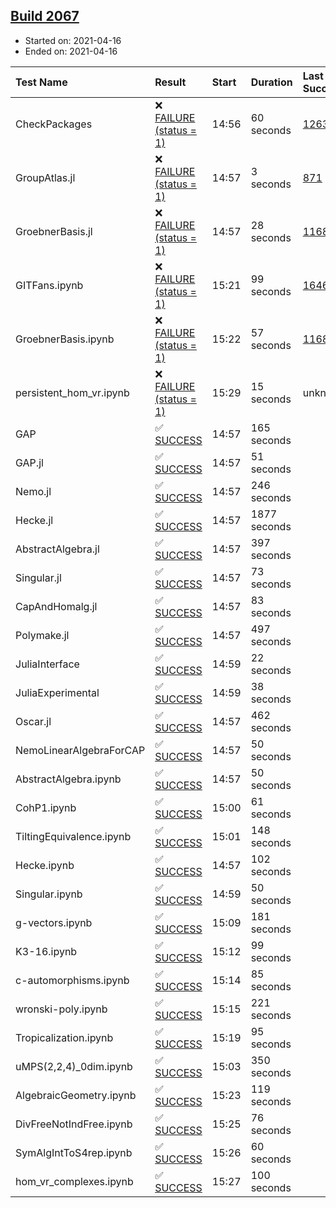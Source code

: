 ## [Build 2067](https://oscarci.mathematik.uni-kl.de/job/oscar-stable/2067/)

* Started on: 2021-04-16
* Ended on: 2021-04-16

| Test Name    | Result | Start | Duration | Last Success | First Failure |
|:-------------|:-------|:------|:---------|:-------------|:--------------|
| CheckPackages | ❌ [FAILURE (status = 1)](https://oscarci.mathematik.uni-kl.de/job/oscar-stable/2067/artifact/logs/build-2067/CheckPackages.log) | 14:56 | 60 seconds | [1263](https://oscarci.mathematik.uni-kl.de/job/oscar-stable/1263/) | [1264](https://oscarci.mathematik.uni-kl.de/job/oscar-stable/1264/) |
| GroupAtlas.jl | ❌ [FAILURE (status = 1)](https://oscarci.mathematik.uni-kl.de/job/oscar-stable/2067/artifact/logs/build-2067/GroupAtlas.jl.log) | 14:57 | 3 seconds | [871](https://oscarci.mathematik.uni-kl.de/job/oscar-stable/871/) | [872](https://oscarci.mathematik.uni-kl.de/job/oscar-stable/872/) |
| GroebnerBasis.jl | ❌ [FAILURE (status = 1)](https://oscarci.mathematik.uni-kl.de/job/oscar-stable/2067/artifact/logs/build-2067/GroebnerBasis.jl.log) | 14:57 | 28 seconds | [1168](https://oscarci.mathematik.uni-kl.de/job/oscar-stable/1168/) | [1169](https://oscarci.mathematik.uni-kl.de/job/oscar-stable/1169/) |
| GITFans.ipynb | ❌ [FAILURE (status = 1)](https://oscarci.mathematik.uni-kl.de/job/oscar-stable/2067/artifact/logs/build-2067/GITFans.ipynb.log) | 15:21 | 99 seconds | [1646](https://oscarci.mathematik.uni-kl.de/job/oscar-stable/1646/) | [1647](https://oscarci.mathematik.uni-kl.de/job/oscar-stable/1647/) |
| GroebnerBasis.ipynb | ❌ [FAILURE (status = 1)](https://oscarci.mathematik.uni-kl.de/job/oscar-stable/2067/artifact/logs/build-2067/GroebnerBasis.ipynb.log) | 15:22 | 57 seconds | [1168](https://oscarci.mathematik.uni-kl.de/job/oscar-stable/1168/) | [1169](https://oscarci.mathematik.uni-kl.de/job/oscar-stable/1169/) |
| persistent_hom_vr.ipynb | ❌ [FAILURE (status = 1)](https://oscarci.mathematik.uni-kl.de/job/oscar-stable/2067/artifact/logs/build-2067/persistent_hom_vr.ipynb.log) | 15:29 | 15 seconds | unknown | unknown |
| GAP | ✅ [SUCCESS](https://oscarci.mathematik.uni-kl.de/job/oscar-stable/2067/artifact/logs/build-2067/GAP.log) | 14:57 | 165 seconds |  |  |
| GAP.jl | ✅ [SUCCESS](https://oscarci.mathematik.uni-kl.de/job/oscar-stable/2067/artifact/logs/build-2067/GAP.jl.log) | 14:57 | 51 seconds |  |  |
| Nemo.jl | ✅ [SUCCESS](https://oscarci.mathematik.uni-kl.de/job/oscar-stable/2067/artifact/logs/build-2067/Nemo.jl.log) | 14:57 | 246 seconds |  |  |
| Hecke.jl | ✅ [SUCCESS](https://oscarci.mathematik.uni-kl.de/job/oscar-stable/2067/artifact/logs/build-2067/Hecke.jl.log) | 14:57 | 1877 seconds |  |  |
| AbstractAlgebra.jl | ✅ [SUCCESS](https://oscarci.mathematik.uni-kl.de/job/oscar-stable/2067/artifact/logs/build-2067/AbstractAlgebra.jl.log) | 14:57 | 397 seconds |  |  |
| Singular.jl | ✅ [SUCCESS](https://oscarci.mathematik.uni-kl.de/job/oscar-stable/2067/artifact/logs/build-2067/Singular.jl.log) | 14:57 | 73 seconds |  |  |
| CapAndHomalg.jl | ✅ [SUCCESS](https://oscarci.mathematik.uni-kl.de/job/oscar-stable/2067/artifact/logs/build-2067/CapAndHomalg.jl.log) | 14:57 | 83 seconds |  |  |
| Polymake.jl | ✅ [SUCCESS](https://oscarci.mathematik.uni-kl.de/job/oscar-stable/2067/artifact/logs/build-2067/Polymake.jl.log) | 14:57 | 497 seconds |  |  |
| JuliaInterface | ✅ [SUCCESS](https://oscarci.mathematik.uni-kl.de/job/oscar-stable/2067/artifact/logs/build-2067/JuliaInterface.log) | 14:59 | 22 seconds |  |  |
| JuliaExperimental | ✅ [SUCCESS](https://oscarci.mathematik.uni-kl.de/job/oscar-stable/2067/artifact/logs/build-2067/JuliaExperimental.log) | 14:59 | 38 seconds |  |  |
| Oscar.jl | ✅ [SUCCESS](https://oscarci.mathematik.uni-kl.de/job/oscar-stable/2067/artifact/logs/build-2067/Oscar.jl.log) | 14:57 | 462 seconds |  |  |
| NemoLinearAlgebraForCAP | ✅ [SUCCESS](https://oscarci.mathematik.uni-kl.de/job/oscar-stable/2067/artifact/logs/build-2067/NemoLinearAlgebraForCAP.log) | 14:57 | 50 seconds |  |  |
| AbstractAlgebra.ipynb | ✅ [SUCCESS](https://oscarci.mathematik.uni-kl.de/job/oscar-stable/2067/artifact/logs/build-2067/AbstractAlgebra.ipynb.log) | 14:57 | 50 seconds |  |  |
| CohP1.ipynb | ✅ [SUCCESS](https://oscarci.mathematik.uni-kl.de/job/oscar-stable/2067/artifact/logs/build-2067/CohP1.ipynb.log) | 15:00 | 61 seconds |  |  |
| TiltingEquivalence.ipynb | ✅ [SUCCESS](https://oscarci.mathematik.uni-kl.de/job/oscar-stable/2067/artifact/logs/build-2067/TiltingEquivalence.ipynb.log) | 15:01 | 148 seconds |  |  |
| Hecke.ipynb | ✅ [SUCCESS](https://oscarci.mathematik.uni-kl.de/job/oscar-stable/2067/artifact/logs/build-2067/Hecke.ipynb.log) | 14:57 | 102 seconds |  |  |
| Singular.ipynb | ✅ [SUCCESS](https://oscarci.mathematik.uni-kl.de/job/oscar-stable/2067/artifact/logs/build-2067/Singular.ipynb.log) | 14:59 | 50 seconds |  |  |
| g-vectors.ipynb | ✅ [SUCCESS](https://oscarci.mathematik.uni-kl.de/job/oscar-stable/2067/artifact/logs/build-2067/g-vectors.ipynb.log) | 15:09 | 181 seconds |  |  |
| K3-16.ipynb | ✅ [SUCCESS](https://oscarci.mathematik.uni-kl.de/job/oscar-stable/2067/artifact/logs/build-2067/K3-16.ipynb.log) | 15:12 | 99 seconds |  |  |
| c-automorphisms.ipynb | ✅ [SUCCESS](https://oscarci.mathematik.uni-kl.de/job/oscar-stable/2067/artifact/logs/build-2067/c-automorphisms.ipynb.log) | 15:14 | 85 seconds |  |  |
| wronski-poly.ipynb | ✅ [SUCCESS](https://oscarci.mathematik.uni-kl.de/job/oscar-stable/2067/artifact/logs/build-2067/wronski-poly.ipynb.log) | 15:15 | 221 seconds |  |  |
| Tropicalization.ipynb | ✅ [SUCCESS](https://oscarci.mathematik.uni-kl.de/job/oscar-stable/2067/artifact/logs/build-2067/Tropicalization.ipynb.log) | 15:19 | 95 seconds |  |  |
| uMPS(2,2,4)_0dim.ipynb | ✅ [SUCCESS](https://oscarci.mathematik.uni-kl.de/job/oscar-stable/2067/artifact/logs/build-2067/uMPS-2-2-4-_0dim.ipynb.log) | 15:03 | 350 seconds |  |  |
| AlgebraicGeometry.ipynb | ✅ [SUCCESS](https://oscarci.mathematik.uni-kl.de/job/oscar-stable/2067/artifact/logs/build-2067/AlgebraicGeometry.ipynb.log) | 15:23 | 119 seconds |  |  |
| DivFreeNotIndFree.ipynb | ✅ [SUCCESS](https://oscarci.mathematik.uni-kl.de/job/oscar-stable/2067/artifact/logs/build-2067/DivFreeNotIndFree.ipynb.log) | 15:25 | 76 seconds |  |  |
| SymAlgIntToS4rep.ipynb | ✅ [SUCCESS](https://oscarci.mathematik.uni-kl.de/job/oscar-stable/2067/artifact/logs/build-2067/SymAlgIntToS4rep.ipynb.log) | 15:26 | 60 seconds |  |  |
| hom_vr_complexes.ipynb | ✅ [SUCCESS](https://oscarci.mathematik.uni-kl.de/job/oscar-stable/2067/artifact/logs/build-2067/hom_vr_complexes.ipynb.log) | 15:27 | 100 seconds |  |  |
